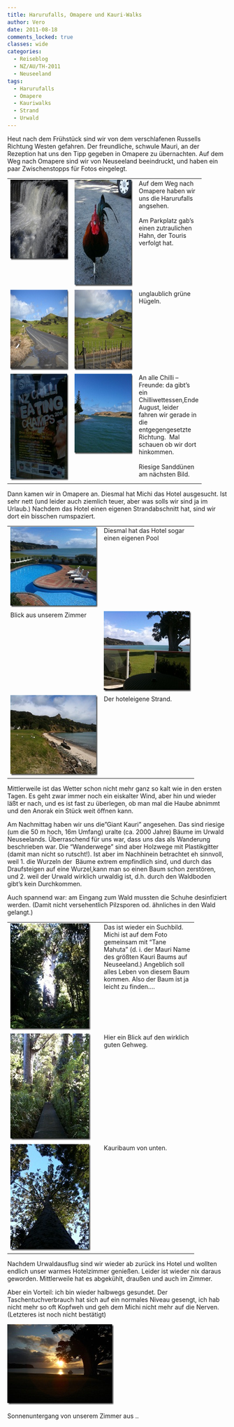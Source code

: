 ```yaml
---
title: Harurufalls, Omapere und Kauri-Walks
author: Vero
date: 2011-08-18
comments_locked: true
classes: wide
categories:
  - Reiseblog
  - NZ/AU/TH-2011
  - Neuseeland
tags:
  - Harurufalls
  - Omapere
  - Kauriwalks
  - Strand
  - Urwald
---
```


<p>Heut nach dem Frühstück sind wir von dem verschlafenen Russells Richtung Westen gefahren. Der freundliche, schwule Mauri, an der Rezeption hat uns den Tipp gegeben in Omapere zu übernachten. Auf dem Weg nach Omapere sind wir von Neuseeland beeindruckt, und haben ein paar Zwischenstopps für Fotos eingelegt.</p>  <table border="0" cellspacing="0" cellpadding="2" width="400"><tbody>     <tr>       <td valign="top" width="133"><a href="/assets/images/2011/08/DSCN0850.jpg"><img src="/assets/images/2011/08/DSCN0850_thumb.jpg" width="244" height="184" alt="DSCN0850" border="0" /></a></td>        <td valign="top" width="133"><a href="/assets/images/2011/08/IMG_0708.jpg"><img src="/assets/images/2011/08/IMG_0708_thumb.jpg" width="184" height="244" alt="IMG_0708" border="0" /></a></td>        <td valign="top" width="133">Auf dem Weg nach Omapere haben wir uns die Harurufalls angsehen.          <br />          <br />Am Parkplatz gab’s einen zutraulichen Hahn, der Touris verfolgt hat. </td>     </tr>      <tr>       <td valign="top" width="133"><a href="/assets/images/2011/08/DSCN0851.jpg"><img src="/assets/images/2011/08/DSCN0851_thumb.jpg" width="244" height="184" alt="DSCN0851" border="0" /></a></td>        <td valign="top" width="133"><a href="/assets/images/2011/08/DSCN0854.jpg"><img src="/assets/images/2011/08/DSCN0854_thumb.jpg" width="244" height="184" alt="DSCN0854" border="0" /></a></td>        <td valign="top" width="133">unglaublich grüne Hügeln. </td>     </tr>      <tr>       <td valign="top" width="133"><a href="/assets/images/2011/08/IMG_0718.jpg"><img src="/assets/images/2011/08/IMG_0718_thumb.jpg" width="184" height="244" alt="IMG_0718" border="0" /></a></td>        <td valign="top" width="133"><a href="/assets/images/2011/08/IMG_0715.jpg"><img src="/assets/images/2011/08/IMG_0715_thumb.jpg" width="244" height="184" alt="IMG_0715" border="0" /></a></td>        <td valign="top" width="133">An alle Chilli – Freunde: da gibt’s ein Chilliwettessen,Ende August, leider fahren wir gerade in die entgegengesetzte Richtung.&#160; Mal schauen ob wir dort hinkommen.          <br />          <br />Riesige Sanddünen am nächsten Bild. </td>     </tr>   </tbody></table>  <p>Dann kamen wir in Omapere an. Diesmal hat Michi das Hotel ausgesucht. Ist sehr nett (und leider auch ziemlich teuer, aber was solls wir sind ja im Urlaub.) Nachdem das Hotel einen eigenen Strandabschnitt hat, sind wir dort ein bisschen rumspaziert.    <table border="0" cellspacing="0" cellpadding="2" width="400"><tbody>       <tr>         <td valign="top" width="200"><a href="/assets/images/2011/08/IMG_0719.jpg"><img src="/assets/images/2011/08/IMG_0719_thumb.jpg" width="244" height="184" alt="IMG_0719" border="0" /></a></td>          <td valign="top" width="200">Diesmal hat das Hotel sogar einen eigenen Pool</td>       </tr>        <tr>         <td valign="top" width="200">Blick aus unserem Zimmer</td>          <td valign="top" width="200"><a href="/assets/images/2011/08/IMG_0722.jpg"><img src="/assets/images/2011/08/IMG_0722_thumb.jpg" width="244" height="184" alt="IMG_0722" border="0" /></a></td>       </tr>        <tr>         <td valign="top" width="200"><a href="/assets/images/2011/08/IMG_0728.jpg"><img src="/assets/images/2011/08/IMG_0728_thumb.jpg" width="244" height="184" alt="IMG_0728" border="0" /></a></td>          <td valign="top" width="200">Der hoteleigene Strand.</td>       </tr>     </tbody></table> </p>  <p>Mittlerweile ist das Wetter schon nicht mehr ganz so kalt wie in den ersten Tagen. Es geht zwar immer noch ein eiskalter Wind, aber hin und wieder läßt er nach, und es ist fast zu überlegen, ob man mal die Haube abnimmt und den Anorak ein Stück weit öffnen kann.</p>  <p>Am Nachmittag haben wir uns die”Giant Kauri” angesehen. Das sind riesige (um die 50 m hoch, 16m Umfang) uralte (ca. 2000 Jahre) Bäume im Urwald Neuseelands. Überraschend für uns war, dass uns das als Wanderung beschrieben war. Die “Wanderwege” sind aber Holzwege mit Plastikgitter (damit man nicht so rutscht!). Ist aber im Nachhinein betrachtet eh sinnvoll, weil 1. die Wurzeln der&#160; Bäume extrem empfindlich sind, und durch das Draufsteigen auf eine Wurzel,kann man so einen Baum schon zerstören, und 2. weil der Urwald wirklich urwaldig ist, d.h. durch den Waldboden gibt’s kein Durchkommen.</p>  <p>Auch spannend war: am Eingang zum Wald mussten die Schuhe desinfiziert werden. (Damit nicht versehentlich Pilzsporen od. ähnliches in den Wald gelangt.)</p>  <table border="0" cellspacing="0" cellpadding="2" width="400"><tbody>     <tr>       <td valign="top" width="200"><a href="/assets/images/2011/08/IMG_0736.jpg"><img src="/assets/images/2011/08/IMG_0736_thumb.jpg" width="184" height="244" alt="IMG_0736" border="0" /></a></td>        <td valign="top" width="200">Das ist wieder ein Suchbild. Michi ist auf dem Foto gemeinsam mit “Tane Mahuta” (d. i. der Mauri Name des größten Kauri Baums auf Neuseeland.) Angeblich soll alles Leben von diesem Baum kommen. Also der Baum ist ja leicht zu finden….</td>     </tr>      <tr>       <td valign="top" width="200"><a href="/assets/images/2011/08/IMG_0747.jpg"><img src="/assets/images/2011/08/IMG_0747_thumb.jpg" width="184" height="244" alt="IMG_0747" border="0" /></a></td>        <td valign="top" width="200">Hier ein Blick auf den wirklich guten Gehweg.</td>     </tr>      <tr>       <td valign="top" width="200"><a href="/assets/images/2011/08/IMG_0751.jpg"><img src="/assets/images/2011/08/IMG_0751_thumb.jpg" width="184" height="244" alt="IMG_0751" border="0" /></a></td>        <td valign="top" width="200">Kauribaum von unten. </td>     </tr>   </tbody></table>  <p>Nachdem Urwaldausflug sind wir wieder ab zurück ins Hotel und wollten endlich unser warmes Hotelzimmer genießen. Leider ist wieder nix daraus geworden. Mittlerweile hat es abgekühlt, draußen und auch im Zimmer.</p>  <p>Aber ein Vorteil: ich bin wieder halbwegs gesundet. Der Taschentuchverbrauch hat sich auf ein normales Niveau gesengt, ich hab nicht mehr so oft Kopfweh und geh dem Michi nicht mehr auf die Nerven. (Letzteres ist noch nicht bestätigt)</p>  <p><a href="/assets/images/2011/08/DSCN0855.jpg"><img src="/assets/images/2011/08/DSCN0855_thumb.jpg" width="244" height="184" alt="DSCN0855" border="0" /></a></p>  <p>Sonnenuntergang von unserem Zimmer aus ..</p>
